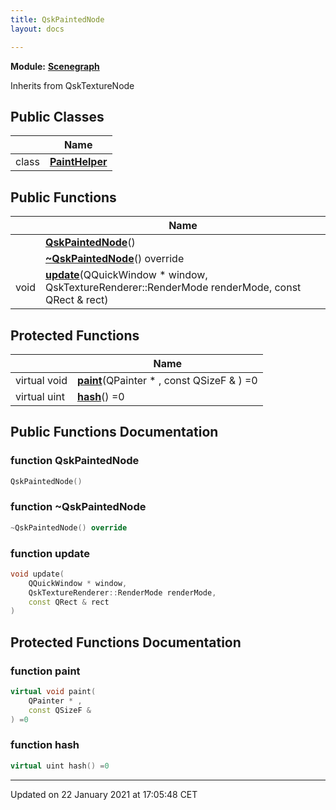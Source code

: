 ```yaml
---
title: QskPaintedNode
layout: docs

---
```



**Module:** **[Scenegraph](/docs/modules/group___scenegraph/)**



Inherits from QskTextureNode

## Public Classes

|                | Name           |
| -------------- | -------------- |
| class | **[PaintHelper](/docs/classes/class_qsk_painted_node_1_1_paint_helper/)**  |

## Public Functions

|                | Name           |
| -------------- | -------------- |
| | **[QskPaintedNode](/docs/classes/class_qsk_painted_node/#function-qskpaintednode)**() |
| | **[~QskPaintedNode](/docs/classes/class_qsk_painted_node/#function-~qskpaintednode)**() override |
| void | **[update](/docs/classes/class_qsk_painted_node/#function-update)**(QQuickWindow * window, QskTextureRenderer::RenderMode renderMode, const QRect & rect) |

## Protected Functions

|                | Name           |
| -------------- | -------------- |
| virtual void | **[paint](/docs/classes/class_qsk_painted_node/#function-paint)**(QPainter * , const QSizeF & ) =0 |
| virtual uint | **[hash](/docs/classes/class_qsk_painted_node/#function-hash)**() =0 |

## Public Functions Documentation

### function QskPaintedNode

```cpp
QskPaintedNode()
```


### function ~QskPaintedNode

```cpp
~QskPaintedNode() override
```


### function update

```cpp
void update(
    QQuickWindow * window,
    QskTextureRenderer::RenderMode renderMode,
    const QRect & rect
)
```


## Protected Functions Documentation

### function paint

```cpp
virtual void paint(
    QPainter * ,
    const QSizeF & 
) =0
```


### function hash

```cpp
virtual uint hash() =0
```


-------------------------------

Updated on 22 January 2021 at 17:05:48 CET